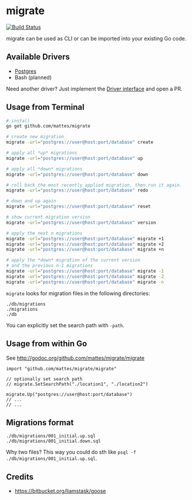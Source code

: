# migrate

[![Build Status](https://travis-ci.org/mattes/migrate.svg?branch=master)](https://travis-ci.org/mattes/migrate)

migrate can be used as CLI or can be imported into your existing Go code.


## Available Drivers

 * [Postgres](https://github.com/mattes/migrate/tree/master/driver/postgres)
 * Bash (planned)

Need another driver? Just implement the [Driver interface](http://godoc.org/github.com/mattes/migrate/driver#Driver) and open a PR.


## Usage from Terminal

```bash
# install
go get github.com/mattes/migrate

# create new migration
migrate -url="postgres://user@host:port/database" create

# apply all *up* migrations
migrate -url="postgres://user@host:port/database" up

# apply all *down* migrations
migrate -url="postgres://user@host:port/database" down

# roll back the most recently applied migration, then run it again.
migrate -url="postgres://user@host:port/database" redo

# down and up again
migrate -url="postgres://user@host:port/database" reset

# show current migration version
migrate -url="postgres://user@host:port/database" version

# apply the next n migrations
migrate -url="postgres://user@host:port/database" migrate +1
migrate -url="postgres://user@host:port/database" migrate +2
migrate -url="postgres://user@host:port/database" migrate +n

# apply the *down* migration of the current version 
# and the previous n-1 migrations
migrate -url="postgres://user@host:port/database" migrate -1
migrate -url="postgres://user@host:port/database" migrate -2
migrate -url="postgres://user@host:port/database" migrate -n
```

``migrate`` looks for migration files in the following directories:

```
./db/migrations
./migrations
./db
```

You can explicitly set the search path with ``-path``.


## Usage from within Go

See http://godoc.org/github.com/mattes/migrate/migrate

```golang
import "github.com/mattes/migrate/migrate"

// optionally set search path
// migrate.SetSearchPath("./location1", "./location2")

migrate.Up("postgres://user@host:port/database")
// ... 
// ... 
```

## Migrations format

```
./db/migrations/001_initial.up.sql
./db/migrations/001_initial.down.sql
```

Why two files? This way you could do sth like ``psql -f ./db/migrations/001_initial.up.sql``.


## Credits

 * https://bitbucket.org/liamstask/goose